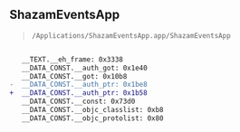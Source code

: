 ## ShazamEventsApp

> `/Applications/ShazamEventsApp.app/ShazamEventsApp`

```diff

   __TEXT.__eh_frame: 0x3338
   __DATA_CONST.__auth_got: 0x1e40
   __DATA_CONST.__got: 0x10b8
-  __DATA_CONST.__auth_ptr: 0x1be8
+  __DATA_CONST.__auth_ptr: 0x1b58
   __DATA_CONST.__const: 0x73d0
   __DATA_CONST.__objc_classlist: 0xb8
   __DATA_CONST.__objc_protolist: 0x80

```
